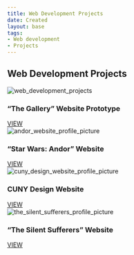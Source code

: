 ```yaml
---
title: Web Development Projects
date: Created
layout: base
tags:
- Web development
- Projects
---
```


<h2 class="section-head">Web Development Projects</h2>
<section class="grid">

  <article class="card">
    <div class="card__img"><img src="/images/web_development_projects.png" alt="web_development_projects"></div>
    <div class="card__content">
      <h1 class="card__header">“The Gallery” Website Prototype</h1>
      <a href="/the_gallery_website_prototype" button class="card__btn">VIEW</a>
    </div>
  </article>

  <article class="card">
    <div class="card__img"><img src="/images/andor_website_profile_picture.png" alt="andor_website_profile_picture">
    </div>
    <div class="card__content">
      <h1 class="card__header">“Star Wars: Andor” Website</h1>
      <a href="/star_ wars_andor_website" button class="card__btn">VIEW</a>
    </div>
  </article>

  <article class="card">
    <div class="card__img"><img src="/images/cuny_design_website_profile_picture.png"
        alt="cuny_design_website_profile_picture"></div>
    <div class="card__content">
      <h1 class="card__header">CUNY Design Website</h1>
      <a href="/cuny_design_website" button class="card__btn">VIEW</a>
    </div>
  </article>

  <article class="card">
    <div class="card__img"><img src="/images/the_silent_sufferers_profile_picture.png"
        alt="the_silent_sufferers_profile_picture"></div>
    <div class="card__content">
      <h1 class="card__header">“The Silent Sufferers” Website</h1>
      <a href="/the_silent_sufferers_website" button class="card__btn">VIEW</a>
    </div>
  </article>

</section>